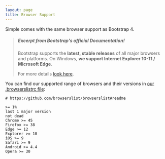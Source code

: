 ```yaml
---
layout: page
title: Browser Support
---
```


Simple comes with the same browser support as Bootstrap 4.

> ##### Excerpt from Bootstrap's official Documentation!
> Bootstrap supports the __latest, stable releases__ of all major browsers and platforms. On Windows, __we support Internet Explorer 10-11 / Microsoft Edge__.
>
> For more details [look here](https://getbootstrap.com/docs/4.3/getting-started/browsers-devices/#supported-browsers).

You can find our supported range of browsers and their versions in [our .browserslistrc file](https://github.com/ColorlibHQ/Simple/blob/v3-dev/.browserslistrc):
```
# https://github.com/browserslist/browserslist#readme

>= 1%
last 1 major version
not dead
Chrome >= 45
Firefox >= 38
Edge >= 12
Explorer >= 10
iOS >= 9
Safari >= 9
Android >= 4.4
Opera >= 30
```
